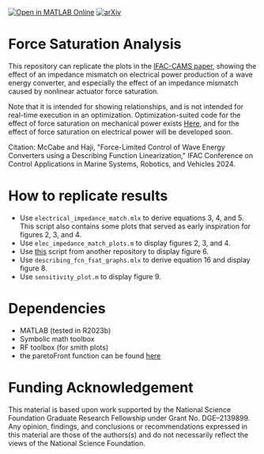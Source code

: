 [![Open in MATLAB Online](https://www.mathworks.com/images/responsive/global/open-in-matlab-online.svg)](https://matlab.mathworks.com/open/github/v1?repo=symbiotic-engineering/IFAC_CAMS_2024)
[![arXiv](https://img.shields.io/badge/arXiv-2409.02408-b31b1b.svg?style=flat)](https://arxiv.org/abs/2409.02408)

# Force Saturation Analysis

This repository can replicate the plots in the [IFAC-CAMS paper](http://arxiv.org/abs/2409.02408), showing the effect of an impedance mismatch on electrical power production of a wave energy converter, and especially the effect of an impedance mismatch caused by nonlinear actuator force saturation.

Note that it is intended for showing relationships, and is not intended for real-time execution in an optimization. Optimization-suited code for the effect of force saturation on mechanical power exists [Here](https://github.com/symbiotic-engineering/MDOcean/blob/49bee41511abcb8873273ba0ff210978d67bb053/mdocean/simulation/modules/dynamics/dynamics.m#L90), and for the effect of force saturation on electrical power will be developed soon. 

Citation: McCabe and Haji, "Force-Limited Control of Wave Energy Converters using a Describing Function Linearization," IFAC Conference on Control Applications in Marine Systems, Robotics, and Vehicles 2024.

# How to replicate results
- Use `electrical_impedance_match.mlx` to derive equations 3, 4, and 5. This script also contains some plots that served as early inspiration for figures 2, 3, and 4.
- Use `elec_impedance_match_plots.m` to display figures 2, 3, and 4.
- Use [this](https://github.com/symbiotic-engineering/MDOcean/blob/main/mdocean/plots/sin_saturation_demo.m) script from another repository to display figure 6.
- Use `describing_fcn_fsat_graphs.mlx` to derive equation 16 and display figure 8.
- Use `sensitivity_plot.m` to display figure 9.

# Dependencies
- MATLAB (tested in R2023b)
- Symbolic math toolbox
- RF toolbox (for smith plots)
- the paretoFront function can be found [here](https://github.com/symbiotic-engineering/MDOcean/blob/main/mdocean/optimization/multiobjective/paretoFront.m)

# Funding Acknowledgement
This material is based upon work supported by the National Science Foundation Graduate Research Fellowship under Grant No. DGE–2139899. Any opinion, findings, and conclusions or recommendations expressed in this material are those of the authors(s) and do not necessarily reflect the views of the National Science Foundation.
